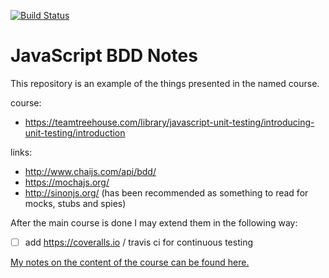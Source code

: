 [![Build Status](https://travis-ci.org/stho32/Javascript-BDD-Notes.svg?branch=master)](https://travis-ci.org/stho32/Javascript-BDD-Notes)

# JavaScript BDD Notes

This repository is an example of the things presented in the named course.

course: 
  - https://teamtreehouse.com/library/javascript-unit-testing/introducing-unit-testing/introduction

links: 
  - http://www.chaijs.com/api/bdd/
  - https://mochajs.org/
  - http://sinonjs.org/ (has been recommended as something to read for mocks, stubs and spies)
  


After the main course is done I may extend them in the following way:
  - [ ] add https://coveralls.io / travis ci for continuous testing


[My notes on the content of the course can be found here.](Documentation/Notes.md)